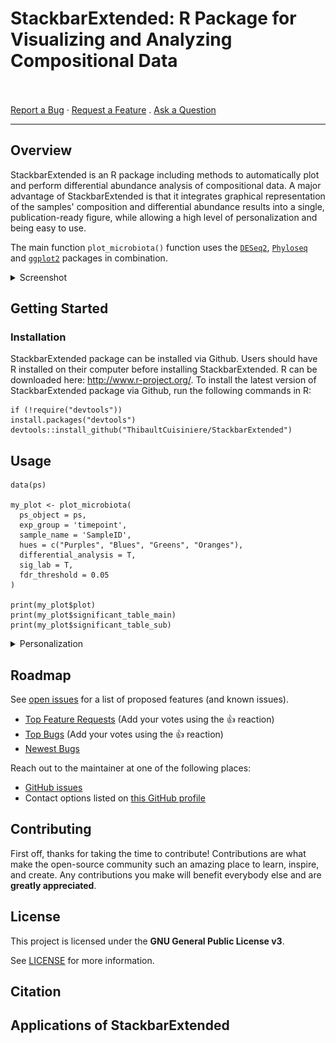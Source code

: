 # StackbarExtended: R Package for Visualizing and Analyzing Compositional Data


<br /> <br />
<a href="https://github.com/ThibaultCuisiniere/stackbarextended/issues/new?assignees=&labels=bug&template=01_BUG_REPORT.md&title=bug%3A+">Report
a Bug</a> ·
<a href="https://github.com/ThibaultCuisiniere/stackbarextended/issues/new?assignees=&labels=enhancement&template=02_FEATURE_REQUEST.md&title=feat%3A+">Request
a Feature</a> .
<a href="https://github.com/ThibaultCuisiniere/stackbarextended/issues/new?assignees=&labels=question&template=04_SUPPORT_QUESTION.md&title=support%3A+">Ask
a Question</a>

------------------------------------------------------------------------

## Overview

 StackbarExtended is an R package including methods to automatically plot and perform differential abundance analysis of compositional data.
A major advantage of StackbarExtended is that it integrates graphical representation of the samples' composition and differential abundance results into a single, publication-ready figure, while allowing a high level of personalization and being easy to use.

The main function `plot_microbiota()` function uses the [`DESeq2`](https://github.com/thelovelab/DESeq2), [`Phyloseq`](https://github.com/joey711/phyloseq) and [`ggplot2`](https://github.com/tidyverse/ggplot2) packages in combination. 

<details>

<summary>Screenshot</summary>

<br>


|                               Graphical representation output                                |
|:----------------------------------:|
| <img src="docs/images/Example_graph.png" title="Graphical output" width="100%"/> | 



</details>

## Getting Started


### Installation

StackbarExtended package can be installed via Github. Users should have R installed on their computer before installing StackbarExtended. R can be downloaded here: http://www.r-project.org/. To install the latest version of StackbarExtended package via Github, run the following commands in R:

```
if (!require("devtools"))
install.packages("devtools")
devtools::install_github("ThibaultCuisiniere/StackbarExtended")

```

## Usage

```
data(ps)

my_plot <- plot_microbiota(
  ps_object = ps,
  exp_group = 'timepoint',
  sample_name = 'SampleID',
  hues = c("Purples", "Blues", "Greens", "Oranges"),
  differential_analysis = T,
  sig_lab = T,
  fdr_threshold = 0.05
)

print(my_plot$plot)
print(my_plot$significant_table_main)
print(my_plot$significant_table_sub)

```

<details>

<summary>Personalization</summary>

<br>

The plot_microbiota function allows a high level of personalization through its parameters, enabling users to finely tune the resulting plot to their specific needs. See [`plot_microbiota`](https://github.com/ThibaultCuisiniere/StackbarExtended/blob/master/man/plot_microbiota.Rd) or enter the command ```?plot_microbiota``` in R. Key elements are:

1. **Subsetting**: the function  allows subsetting of groups through  ```subset_group``` parameter, offering the possibility to analyse separately specific subsets of the data.

2. **Taxonomic levels**: users can specify taxonomic levels for clustering ```main_level``` and plotting ```sub_level```.

3. **Threshold and clustering**: the ```threshold``` parameter enables the regrouping of taxa with lower relative abundance, while ```n_phy``` determines the number of primary levels to plot.

4. **Color customization**: The ```hues``` and ```color_bias``` parameters allow users to define color schemes and gradients.

5. **Graph layout**: parameters  ```n_row``` and ```n_col``` control the layout of the graph, and ```text_size```, ```legend_size```, and ```x_axis_size``` adjust the size of the text elements.

6. **Differential abundance analysis**: the ```differential_analysis```, ```mult_comp```, and ```selected_comparisons``` parameters enable the integration of differential abundance analysis with ```sig_lab``` parameter using [`DESeq2`](https://github.com/thelovelab/DESeq2), with additional control over statistical testing and comparisons.

7. **DESeq2 specifics**: users can customize the differential analysis further with DESeq2-specific parameters such as ```test```, ```fdr_threshold```, ```sig_lab```, ```fitType```, ```sfType```, ```betaPrior```, ```reduced```, ```quiet```, ```minReplicatesForReplace```, ```modelMatrixType```, ```useT```, ```minmu```, and ```parallel```. These parameters provide detailed control over the statistical methods and criteria used in the analysis. See [`DESeq2`](https://github.com/thelovelab/DESeq2).


</details>


## Roadmap

See [open
issues](https://github.com/ThibaultCuisiniere/stackbarextended/issues)
for a list of proposed features (and known issues).

-   [Top Feature
    Requests](https://github.com/ThibaultCuisiniere/stackbarextended/issues?q=label%3Aenhancement+is%3Aopen+sort%3Areactions-%2B1-desc)
    (Add your votes using the 👍 reaction)
-   [Top
    Bugs](https://github.com/ThibaultCuisiniere/stackbarextended/issues?q=is%3Aissue+is%3Aopen+label%3Abug+sort%3Areactions-%2B1-desc)
    (Add your votes using the 👍 reaction)
-   [Newest
    Bugs](https://github.com/ThibaultCuisiniere/stackbarextended/issues?q=is%3Aopen+is%3Aissue+label%3Abug)



Reach out to the maintainer at one of the following places:

-   [GitHub
    issues](https://github.com/ThibaultCuisiniere/stackbarextended/issues/new?assignees=&labels=question&template=04_SUPPORT_QUESTION.md&title=support%3A+)
-   Contact options listed on [this GitHub
    profile](https://github.com/ThibaultCuisiniere)

## Contributing

First off, thanks for taking the time to contribute! Contributions are
what make the open-source community such an amazing place to learn,
inspire, and create. Any contributions you make will benefit everybody
else and are **greatly appreciated**.


## License

This project is licensed under the **GNU General Public License v3**.

See [LICENSE](https://github.com/ThibaultCuisiniere/StackbarExtended/blob/master/LICENSE.txt) for more information.


## Citation


## Applications of StackbarExtended


